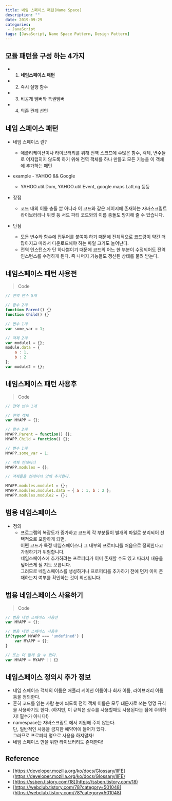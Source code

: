```yaml
---
title: 네임 스페이스 패턴(Name Space)
description: ""
date: 2019-09-29
categories:
 - JavaScript
tags: [JavaScript, Name Space Pattern, Design Pattern]
---
```


## 모듈 패턴을 구성 하는 4가지

- 1) **네임스페이스 패턴**
- 2) 즉시 실행 함수
- 3) 비공개 멤버와 특권멤버
- 4) 의존 관계 선언

## 네임 스페이스 패턴
- 네임 스페이스 란?
  * 애플리케이션이나 라이브러리를 위해 전역 스코프에 수많은 함수, 객체, 변수들로 어지럽히지 않도록 하기 위해 전역 객체를 하나 만들고 모든 기능을 이 객체에 추가하는 패턴

- example - YAHOO && Google
    * YAHOO.util.Dom, YAHOO.util.Event, google.maps.LatLng 등등

- 장점
    * 코드 내의 이름 충돌 뿐 아니라 이 코드와 같은 페이지에 존재하는 자바스크립트 라이브러리나 위젯 등 서드 파티 코드와의 이름 충돌도 방지해 줄 수 있습니다.

- 단점
    * 모든 변수와 함수에 접두어를 붙여야 하기 때문에 전체적으로 코드량이 약간 더 많아지고 따라서 다운로드해야 하는 파일 크기도 늘어난다.
    * 전역 인스턴스가 단 하나뿐이기 때문에 코드의 어느 한 부분이 수정되어도 전역 인스턴스를 수정하게 된다. 즉 나머지 기능들도 갱신된 상태를 물려 받는다.


## 네임스페이스 패턴 사용전

> Code

```javascript
// 전역 변수 5개

// 함수 2개
function Parent() {} 
function Child() {} 

// 변수 1개 
var some_var = 1; 

// 객체 2개 
var module1 = {}; 
module.data = { 
    a : 1, 
    b : 2 
}; 
var module2 = {};
```


## 네임스페이스 패턴 사용후

> Code

```javascript
// 전역 변수 1개

// 전역 객체
var MYAPP = {};

// 함수 2개 
MYAPP.Parent = function() {}; 
MYAPP.Child = function() {};

// 변수 1개
MYAPP.some_var = 1; 

// 객체 컨테이너 
MYAPP.modules = {}; 

// 객체들을 컨테이너 안에 추가한다. 

MYAPP.modules.module1 = {}; 
MYAPP.modules.module1.data = { a : 1, b : 2 }; 
MYAPP.modules.module2 = {};
```


## 범용 네임스페이스

- 정의
    * 프로그램의 복잡도가 증가하고 코드의 각 부분들이 별개의 파일로 분리되어 선택적으로 포함하게 되면,<br>
    어떤 코드가 특정 네임스페이스나 그 내부의 프로퍼티를 처음으로 정의한다고 가정하기가 위험합니다.<br>
    네임스페이스에 추가하려는 프로퍼티가 이미 존재할 수도 있고 따라서 내용을 덮어쓰게 될 지도 모릅니다.<br>
    그러므로 네임스페이스를 생성하거나 프로퍼티를 추가하기 전에 먼저 이미 존재하는지 여부를 확인하는 것이 최선입니다.


## 범용 네임스페이스 사용하기

> Code

```javascript
// 범용 네임 스페이스 사용전
var MYAPP = {}; 

// 범용 네임 스페이스 사용후
if(typeof MYAPP === 'undefined') { 
    var MYAPP = {}; 
} 

// 또는 더 짧게 쓸 수 있다. 
var MYAPP = MYAPP || {}
```


## 네임스페이스 정의시 추가 정보
- 네임 스페이스 객체의 이름은 애플리 케이션 이름이나 회사 이름, 라이브러리 이름등을 정의한다.
- 흔히 코드를 읽는 사람 눈에 띄도록 전역 객체 이름은 모두 대문자로 쓰는 명명 규칙을 사용하기도 한다.
    (하지만, 이 규칙은 상수를 사용할때도 사용된다는 점에 주의하자! 필수가 아니다!)
- namespace는 자바스크립트 에서 지원해 주지 않는다.<br>
    단, 일반적인 사용을 금지한 예약어에 들어가 있다.<br>
    그러므로 프로퍼티 명으로 사용을 하지말자!
- 네임 스페이스 만을 위한 라이브러리도 존재한다!


## Reference
- [https://developer.mozilla.org/ko/docs/Glossary/IIFE](https://developer.mozilla.org/ko/docs/Glossary/IIFE)
- [https://ssben.tistory.com/18](https://ssben.tistory.com/18)
- [https://webclub.tistory.com/78?category=501048](https://webclub.tistory.com/78?category=501048)
